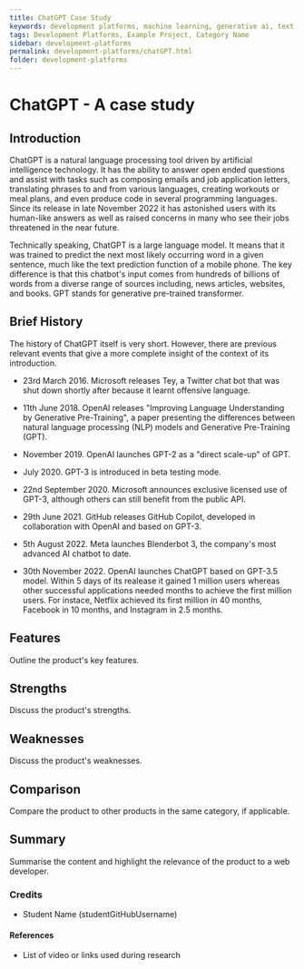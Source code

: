 ```yaml
---
title: ChatGPT Case Study
keywords: development platforms, machine learning, generative ai, text bot, natural language processing
tags: Development Platforms, Example Project, Category Name
sidebar: development-platforms
permalink: development-platforms/chatGPT.html
folder: development-platforms
---
```


# ChatGPT - A case study

## Introduction

ChatGPT is a natural language processing tool driven by artificial intelligence technology. It has the ability to answer open ended questions and assist with tasks such as composing emails and job application letters, translating phrases to and from various languages, creating workouts or meal plans, and even produce code in several programming languages. Since its release in late November 2022 it has astonished users with its human-like answers as well as raised concerns in many who see their jobs threatened in the near future.

Technically speaking, ChatGPT is a large language model. It means that it was trained to predict the next most likely occurring word in a given sentence, much like the text prediction function of a mobile phone. The key difference is that this chatbot's input comes from hundreds of billions of words from a diverse range of sources including, news articles, websites, and books. GPT stands for generative pre-trained transformer.

## Brief History

The history of ChatGPT itself is very short. However, there are previous relevant events that give a more complete insight of the context of its introduction.

- 23rd March 2016. Microsoft releases Tey, a Twitter chat bot that was shut down shortly after because it learnt offensive language.

- 11th June 2018. OpenAI releases "Improving Language Understanding by Generative Pre-Training", a paper presenting the differences between natural language processing (NLP) models and Generative Pre-Training (GPT).

- November 2019. OpenAI launches GPT-2 as a "direct scale-up" of GPT.

- July 2020. GPT-3 is introduced in beta testing mode.

- 22nd September 2020. Microsoft announces exclusive licensed use of GPT-3, although others can still benefit from the public API.

- 29th June 2021. GitHub releases GitHub Copilot, developed in collaboration with OpenAI and based on GPT-3.

- 5th August 2022. Meta launches Blenderbot 3, the company's most advanced AI chatbot to date.

- 30th November 2022. OpenAI launches ChatGPT based on GPT-3.5 model. Within 5 days of its realease it gained 1 million users whereas other successful applications needed months to achieve the first million users. For instace, Netflix achieved its first million in 40 months, Facebook in 10 months, and Instagram in 2.5 months.

## Features

Outline the product's key features.

## Strengths

Discuss the product's strengths.

## Weaknesses

Discuss the product's weaknesses.

## Comparison

Compare the product to other products in the same category, if applicable.

## Summary

Summarise the content and highlight the relevance of the product to a web developer.

### Credits

- Student Name (studentGitHubUsername)

#### References

- List of video or links used during research
